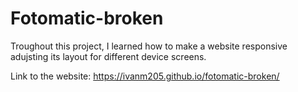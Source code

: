# Fotomatic-broken

Troughout this project, I learned how to make a website responsive adujsting its layout for different device screens.

Link to the website: https://ivanm205.github.io/fotomatic-broken/
